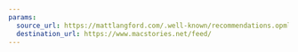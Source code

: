 ```yaml
---
params:
  source_url: https://mattlangford.com/.well-known/recommendations.opml
  destination_url: https://www.macstories.net/feed/
---
```


